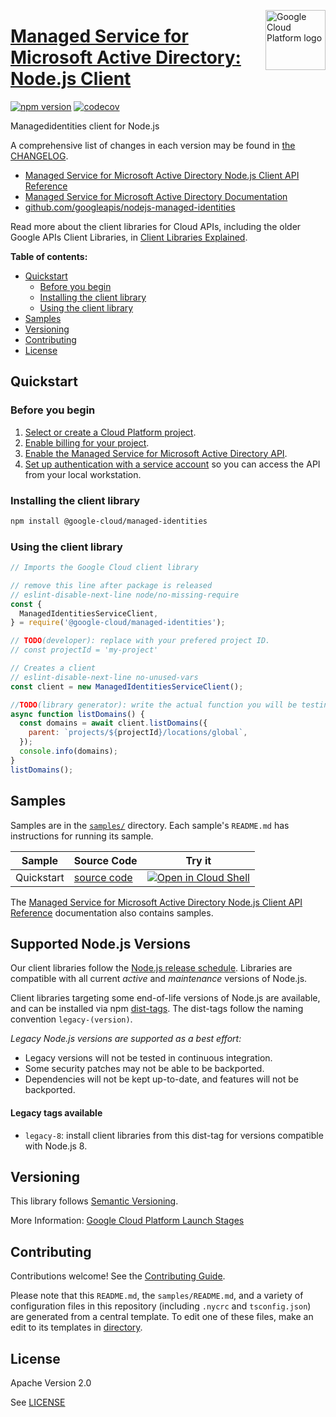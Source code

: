 [//]: # "This README.md file is auto-generated, all changes to this file will be lost."
[//]: # "To regenerate it, use `python -m synthtool`."
<img src="https://avatars2.githubusercontent.com/u/2810941?v=3&s=96" alt="Google Cloud Platform logo" title="Google Cloud Platform" align="right" height="96" width="96"/>

# [Managed Service for Microsoft Active Directory: Node.js Client](https://github.com/googleapis/nodejs-managed-identities)


[![npm version](https://img.shields.io/npm/v/@google-cloud/managed-identities.svg)](https://www.npmjs.org/package/@google-cloud/managed-identities)
[![codecov](https://img.shields.io/codecov/c/github/googleapis/nodejs-managed-identities/main.svg?style=flat)](https://codecov.io/gh/googleapis/nodejs-managed-identities)




Managedidentities client for Node.js


A comprehensive list of changes in each version may be found in
[the CHANGELOG](https://github.com/googleapis/nodejs-managed-identities/blob/main/CHANGELOG.md).

* [Managed Service for Microsoft Active Directory Node.js Client API Reference][client-docs]
* [Managed Service for Microsoft Active Directory Documentation][product-docs]
* [github.com/googleapis/nodejs-managed-identities](https://github.com/googleapis/nodejs-managed-identities)

Read more about the client libraries for Cloud APIs, including the older
Google APIs Client Libraries, in [Client Libraries Explained][explained].

[explained]: https://cloud.google.com/apis/docs/client-libraries-explained

**Table of contents:**


* [Quickstart](#quickstart)
  * [Before you begin](#before-you-begin)
  * [Installing the client library](#installing-the-client-library)
  * [Using the client library](#using-the-client-library)
* [Samples](#samples)
* [Versioning](#versioning)
* [Contributing](#contributing)
* [License](#license)

## Quickstart

### Before you begin

1.  [Select or create a Cloud Platform project][projects].
1.  [Enable billing for your project][billing].
1.  [Enable the Managed Service for Microsoft Active Directory API][enable_api].
1.  [Set up authentication with a service account][auth] so you can access the
    API from your local workstation.

### Installing the client library

```bash
npm install @google-cloud/managed-identities
```


### Using the client library

```javascript
// Imports the Google Cloud client library

// remove this line after package is released
// eslint-disable-next-line node/no-missing-require
const {
  ManagedIdentitiesServiceClient,
} = require('@google-cloud/managed-identities');

// TODO(developer): replace with your prefered project ID.
// const projectId = 'my-project'

// Creates a client
// eslint-disable-next-line no-unused-vars
const client = new ManagedIdentitiesServiceClient();

//TODO(library generator): write the actual function you will be testing
async function listDomains() {
  const domains = await client.listDomains({
    parent: `projects/${projectId}/locations/global`,
  });
  console.info(domains);
}
listDomains();

```



## Samples

Samples are in the [`samples/`](https://github.com/googleapis/nodejs-managed-identities/tree/main/samples) directory. Each sample's `README.md` has instructions for running its sample.

| Sample                      | Source Code                       | Try it |
| --------------------------- | --------------------------------- | ------ |
| Quickstart | [source code](https://github.com/googleapis/nodejs-managed-identities/blob/main/samples/quickstart.js) | [![Open in Cloud Shell][shell_img]](https://console.cloud.google.com/cloudshell/open?git_repo=https://github.com/googleapis/nodejs-managed-identities&page=editor&open_in_editor=samples/quickstart.js,samples/README.md) |



The [Managed Service for Microsoft Active Directory Node.js Client API Reference][client-docs] documentation
also contains samples.

## Supported Node.js Versions

Our client libraries follow the [Node.js release schedule](https://nodejs.org/en/about/releases/).
Libraries are compatible with all current _active_ and _maintenance_ versions of
Node.js.

Client libraries targeting some end-of-life versions of Node.js are available, and
can be installed via npm [dist-tags](https://docs.npmjs.com/cli/dist-tag).
The dist-tags follow the naming convention `legacy-(version)`.

_Legacy Node.js versions are supported as a best effort:_

* Legacy versions will not be tested in continuous integration.
* Some security patches may not be able to be backported.
* Dependencies will not be kept up-to-date, and features will not be backported.

#### Legacy tags available

* `legacy-8`: install client libraries from this dist-tag for versions
  compatible with Node.js 8.

## Versioning

This library follows [Semantic Versioning](http://semver.org/).








More Information: [Google Cloud Platform Launch Stages][launch_stages]

[launch_stages]: https://cloud.google.com/terms/launch-stages

## Contributing

Contributions welcome! See the [Contributing Guide](https://github.com/googleapis/nodejs-managed-identities/blob/main/CONTRIBUTING.md).

Please note that this `README.md`, the `samples/README.md`,
and a variety of configuration files in this repository (including `.nycrc` and `tsconfig.json`)
are generated from a central template. To edit one of these files, make an edit
to its templates in
[directory](https://github.com/googleapis/synthtool).

## License

Apache Version 2.0

See [LICENSE](https://github.com/googleapis/nodejs-managed-identities/blob/main/LICENSE)

[client-docs]: https://cloud.google.com/nodejs/docs/reference/managed-identities/latest
[product-docs]: https://cloud.google.com/managed-microsoft-ad/
[shell_img]: https://gstatic.com/cloudssh/images/open-btn.png
[projects]: https://console.cloud.google.com/project
[billing]: https://support.google.com/cloud/answer/6293499#enable-billing
[enable_api]: https://console.cloud.google.com/flows/enableapi?apiid=managedidentities.googleapis.com
[auth]: https://cloud.google.com/docs/authentication/getting-started
